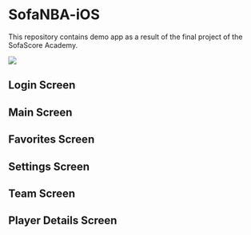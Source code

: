# SofaNBA-iOS

This repository contains demo app as a result of the final project of the SofaScore Academy. 

![](https://github.com/ismandre/SofaNBA-iOS/blob/main/Screenshots/explore_before_edit.png)

## Login Screen

## Main Screen

## Favorites Screen

## Settings Screen

## Team Screen

## Player Details Screen
